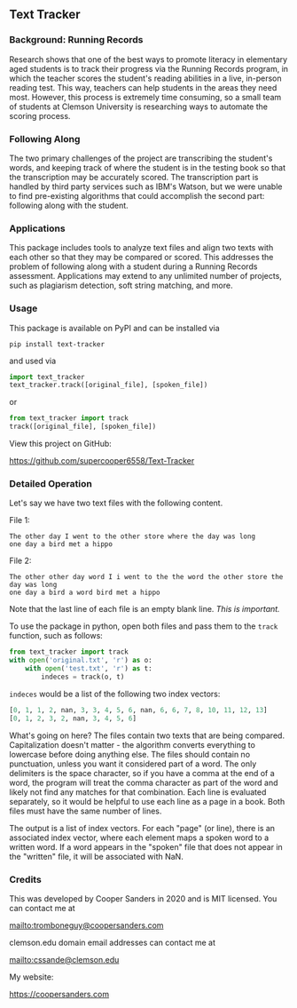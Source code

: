 ## Text Tracker
### Background: Running Records
Research shows that one of the best ways to promote literacy in elementary aged
students is to track their progress via the Running Records program, in which
the teacher scores the student's reading abilities in a live, in-person reading
test. This way, teachers can help students in the areas they need most.
However, this process is extremely time consuming, so a small team of students
at Clemson University is researching ways to automate the scoring process.
### Following Along
The two primary challenges of the project are transcribing the student's words,
and keeping track of where the student is in the testing book so that the
transcription may be accurately scored. The transcription part is handled by
third party services such as IBM's Watson, but we were unable to find
pre-existing algorithms that could accomplish the second part: following along
with the student.
### Applications
This package includes tools to analyze text files and align two texts with each
other so that they may be compared or scored. This addresses the problem of
following along with a student during a Running Records assessment.
Applications may extend to any unlimited number of projects, such as plagiarism
detection, soft string matching, and more.
### Usage
This package is available on PyPI and can be installed via

`pip install text-tracker`

and used via
```python
import text_tracker
text_tracker.track([original_file], [spoken_file])
```
or
```python
from text_tracker import track
track([original_file], [spoken_file])
```

View this project on GitHub:

<https://github.com/supercooper6558/Text-Tracker>
### Detailed Operation
Let's say we have two text files with the following content.

File 1:
```
The other day I went to the other store where the day was long
one day a bird met a hippo

```
File 2:
```
The other other day word I i went to the the word the other store the day was long
one day a bird a word bird met a hippo

```
Note that the last line of each file is an empty blank line. _This is
important._

To use the package in python, open both files and pass them to the `track`
function, such as follows:
```python
from text_tracker import track
with open('original.txt', 'r') as o:
    with open('test.txt', 'r') as t:
        indeces = track(o, t)
```
`indeces` would be a list of the following two index vectors:
```python
[0, 1, 1, 2, nan, 3, 3, 4, 5, 6, nan, 6, 6, 7, 8, 10, 11, 12, 13]
[0, 1, 2, 3, 2, nan, 3, 4, 5, 6]
```
What's going on here? The files contain two texts that are being compared.
Capitalization doesn't matter - the algorithm converts everything to lowercase
before doing anything else. The files should contain no punctuation, unless
you want it considered part of a word. The only delimiters is the space
character, so if you have a comma at the end of a word, the program will treat
the comma character as part of the word and likely not find any matches for
that combination. Each line is evaluated separately, so it would be helpful to
use each line as a page in a book. Both files must have the same number of
lines.

The output is a list of index vectors. For each "page" (or line), there is an
associated index vector, where each element maps a spoken word to a written
word. If a word appears in the "spoken" file that does not appear in the
"written" file, it will be associated with NaN.
### Credits
This was developed by Cooper Sanders in 2020 and is MIT licensed. You can
contact me at

<mailto:tromboneguy@coopersanders.com>

clemson.edu domain email addresses can contact me at 

<mailto:cssande@clemson.edu>

My website:

<https://coopersanders.com>